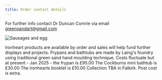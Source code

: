 ```yaml
---
title: Order contact details
---
```


For further info contact Dr Duncan Comrie via email <greensandart@gmail.com>

![Sausages and egg](IronheartpanonAgaJune2022.jpg "L")

Ironheart products are available by order and sales will help fund further displays and projects.
Frypans and bathtubs are made by Laing's foundry using traditional green sand hand moulding technique.
Costs fluctuate but at present - Jan 2025 - the frypan is £95.00
The Cockburns mini bathtub is £30.00
The ironhearts booklet is £10.00
Collection TBA in Falkirk.
Post cost is extra.
